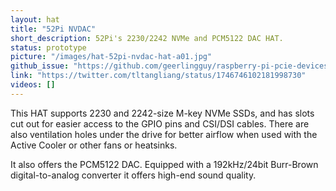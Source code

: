 ```yaml
---
layout: hat
title: "52Pi NVDAC"
short_description: 52Pi's 2230/2242 NVMe and PCM5122 DAC HAT.
status: prototype
picture: "/images/hat-52pi-nvdac-hat-a01.jpg"
github_issue: "https://github.com/geerlingguy/raspberry-pi-pcie-devices/issues/582"
link: "https://twitter.com/tltangliang/status/1746746102181998730"
videos: []
---
```

This HAT supports 2230 and 2242-size M-key NVMe SSDs, and has slots cut out for easier access to the GPIO pins and CSI/DSI cables. There are also ventilation holes under the drive for better airflow when used with the Active Cooler or other fans or heatsinks.

It also offers the PCM5122 DAC. Equipped with a 192kHz/24bit Burr-Brown digital-to-analog converter it offers high-end sound quality.

